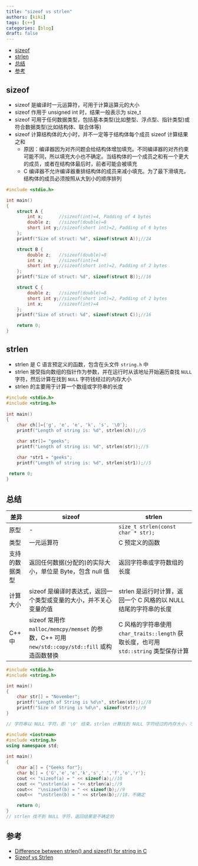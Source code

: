 ```yaml
---
title: "sizeof vs strlen"
authors: [kiki]
tags: [c++]
categories: [blog]
draft: false
---
```


- [sizeof](#sizeof)
- [strlen](#strlen)
- [总结](#%e6%80%bb%e7%bb%93)
- [参考](#%e5%8f%82%e8%80%83)

## sizeof

- sizeof 是编译时一元运算符，可用于计算运算元的大小
- sizeof 作用于 unsigned int 时，结果一般表示为 size_t
- sizeof 可用于任何数据类型，包括基本类型(比如整型、浮点型、指针类型)或符合数据类型(比如结构体、联合体等)
- sizeof 计算结构体的大小时，并不一定等于结构体每个成员 sizeof 计算结果之和
  - 原因：编译器因为对齐问题会给结构体增加填充。不同编译器的对齐约束可能不同，所以填充大小也不确定。当结构体的一个成员之和有一个更大的成员，或者在结构体最后时，前者可能会被填充
  - C 编译器不允许编译器重排结构体的成员来减小填充。为了最下滑填充，结构体的成员必须按照从大到小的顺序排列

```c
#include <stdio.h>

int main()
{
    struct A {
        int x;      //sizeof(int)=4, Padding of 4 bytes
        double z;   //sizeof(double)=8
        short int y;//sizeof(short int)=2, Padding of 6 bytes
    };
    printf("Size of struct: %d", sizeof(struct A));//24

    struct B {
        double z;   //sizeof(double)=8
        int x;      //sizeof(int)=4
        short int y;//sizeof(short int)=2, Padding of 2 bytes
    };
    printf("Size of struct: %d", sizeof(struct B));//16

    struct C {
        double z;   //sizeof(double)=8
        short int y;//sizeof(short int)=2, Padding of 2 bytes
        int x;      //sizeof(int)=4
    };
    printf("Size of struct: %d", sizeof(struct C));//16

    return 0;
}
```

## strlen

- strlen 是 C 语言预定义的函数，包含在头文件 `string.h` 中
- strlen 接受指向数组的指针作为参数，并在运行时从该地址开始遍历查找 `NULL` 字符，然后计算在找到 `NULL` 字符钱经过的内存大小
- strlen 的主要用于计算一个数组或字符串的长度

```c
#include <stdio.h>
#include <string.h>
  
int main()
{
    char ch[]={'g', 'e', 'e', 'k', 's', '\0'};
    printf("Length of string is: %d", strlen(ch));//5

    char str[]= "geeks";
    printf("Length of string is: %d", strlen(str));//5

    char *str1 = "geeks";
    printf("Length of string is: %d", strlen(str1));//5
  
 return 0;
}
```

## 总结

| 差异 | sizeof | strlen |
| --- | --- | --- |
| 原型 | - | `size_t strlen(const char * str);` |
| 类型 | 一元运算符 | C 预定义的函数 |
| 支持的数据类型 | 返回任何数据(分配的)的实际大小，单位是 Byte，包含 null 值 | 返回字符串或字符数组的长度 |
| 计算大小 | sizeof 是编译时表达式，返回一个类型或变量的大小，并不关心变量的值 | strlen 是运行时计算，返回一个 C 风格的以 NULL 结尾的字符串的长度 |
| C++ 中 | sizeof 常用作 `malloc/memcpy/memset` 的参数，C++ 可用 `new/std::copy/std::fill` 或构造函数替换 | C 风格的字符串使用 `char_traits::length` 获取长度，也可用 `std::string` 类型保存计算 |

```c
#include <stdio.h>
#include <string.h>

int main()
{
    char str[] = "November";
    printf("Length of String is %d\n", strlen(str));//8
    printf("Size of String is %d\n", sizeof(str));//9
}

// 字符串以 NULL 字符，即 '\0' 结束，strlen 计算找到 NULL 字符经过的内存大小，不会计算 NULL。而 sizeof 返回为运算元实际分配的内存，也会计算 NULL
```

```cpp
#include <iostream>
#include <string.h>
using namespace std;
  
int main()
{
    char a[] = {"Geeks for"};
    char b[] = {'G','e','e','k','s',' ','f','o','r'};
    cout << "sizeof(a) = " << sizeof(a);//10
    cout << "\nstrlen(a) = "<< strlen(a);//9
    cout<<  "\nsizeof(b) = " << sizeof(b);//9
    cout<<  "\nstrlen(b) = " << strlen(b);//18，不确定

    return 0;
}
// strlen 找不到 NULL 字符，返回结果是不确定的
```

## 参考

- [Difference between strlen() and sizeof() for string in C](https://www.geeksforgeeks.org/difference-strlen-sizeof-string-c-reviewed/)
- [Sizeof vs Strlen](https://stackoverflow.com/questions/9937181/sizeof-vs-strlen)
